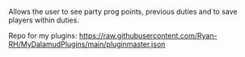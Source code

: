 Allows the user to see party prog points, previous duties and to save players within duties.

Repo for my plugins: https://raw.githubusercontent.com/Ryan-RH/MyDalamudPlugins/main/pluginmaster.json
